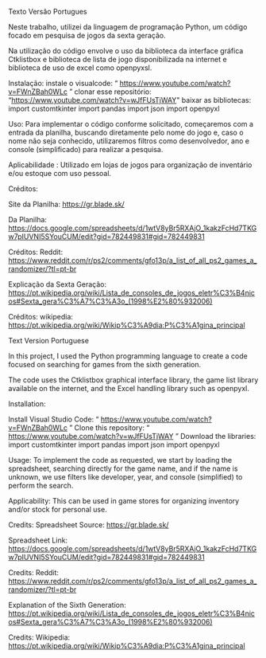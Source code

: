 Texto Versão Portugues 

Neste trabalho, utilizei  da linguagem de programação Python, um código focado em pesquisa de jogos da sexta geração.

Na utilização do código envolve o uso da biblioteca da interface gráfica Ctklistbox e biblioteca de lista de jogo disponibilizada na internet e biblioteca de uso de excel como  openpyxsl.

Instalação:
  instale o visualcode:  “ https://www.youtube.com/watch?v=FWnZBah0WLc ”
  clonar esse repositório: “https://www.youtube.com/watch?v=wJfFUsTjWAY"
  baixar as bibliotecas:
    import customtkinter
    import pandas
    import json
    import openpyxl

Uso:
Para implementar o código conforme solicitado, começaremos com a entrada da planilha, buscando diretamente pelo nome do jogo e, caso o nome não seja conhecido, utilizaremos filtros como desenvolvedor, ano e console (simplificado) para realizar a pesquisa.

Aplicabilidade :
  Utilizado em lojas de jogos para organização de inventário e/ou estoque com uso pessoal.

Créditos: 

 Site da Planilha:
    https://gr.blade.sk/

  Da Planilha:
    https://docs.google.com/spreadsheets/d/1wtV8yBr5RXAjO_1kakzFcHd7TKGw7pIUVNI5SYouCUM/edit?gid=782449831#gid=782449831

  Créditos:
    Reddit:
      https://www.reddit.com/r/ps2/comments/gfo13p/a_list_of_all_ps2_games_a_randomizer/?tl=pt-br

  Explicação da Sexta Geração:
    https://pt.wikipedia.org/wiki/Lista_de_consoles_de_jogos_eletr%C3%B4nicos#Sexta_gera%C3%A7%C3%A3o_(1998%E2%80%932006)

  Créditos:
    wikipedia:
      https://pt.wikipedia.org/wiki/Wikip%C3%A9dia:P%C3%A1gina_principal

Text Version Portuguese
      
In this project, I used the Python programming language to create a code focused on searching for games from the sixth generation.

The code uses the Ctklistbox graphical interface library, the game list library available on the internet, and the Excel handling library such as openpyxl.

Installation:

  Install Visual Studio Code: “ https://www.youtube.com/watch?v=FWnZBah0WLc ”
  Clone this repository: “ https://www.youtube.com/watch?v=wJfFUsTjWAY ”
  Download the libraries:
    import customtkinter
    import pandas
    import json
    import openpyxl

Usage:
  To implement the code as requested, we start by loading the spreadsheet, searching directly for the game name, and if the name is unknown, we use filters like developer, year, and console (simplified) to perform the search.

Applicability:
  This can be used in game stores for organizing inventory and/or stock for personal use.
  
Credits:
  Spreadsheet Source: 
    https://gr.blade.sk/

  Spreadsheet Link:
    https://docs.google.com/spreadsheets/d/1wtV8yBr5RXAjO_1kakzFcHd7TKGw7pIUVNI5SYouCUM/edit?gid=782449831#gid=782449831

  Credits: Reddit:
    https://www.reddit.com/r/ps2/comments/gfo13p/a_list_of_all_ps2_games_a_randomizer/?tl=pt-br

  Explanation of the Sixth Generation: 
    https://pt.wikipedia.org/wiki/Lista_de_consoles_de_jogos_eletr%C3%B4nicos#Sexta_gera%C3%A7%C3%A3o_(1998%E2%80%932006)
  
Credits: 
  Wikipedia: https://pt.wikipedia.org/wiki/Wikip%C3%A9dia:P%C3%A1gina_principal
